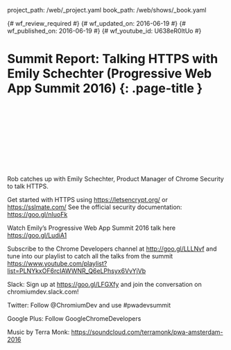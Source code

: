 project_path: /web/_project.yaml
book_path: /web/shows/_book.yaml

{# wf_review_required #}
{# wf_updated_on: 2016-06-19 #}
{# wf_published_on: 2016-06-19 #}
{# wf_youtube_id: U638eR0ltUo #}

# Summit Report: Talking HTTPS with Emily Schechter (Progressive Web App Summit 2016) {: .page-title }


<div class="video-wrapper">
  <iframe class="devsite-embedded-youtube-video" data-video-id="U638eR0ltUo"
          data-autohide="1" data-showinfo="0" frameborder="0" allowfullscreen>
  </iframe>
</div>


Rob catches up with Emily Schechter, Product Manager of Chrome Security to talk HTTPS. 

Get started with HTTPS using https://letsencrypt.org/ or https://sslmate.com/
See the official security documentation: https://goo.gl/nIuoFk 

Watch Emily’s Progressive Web App Summit 2016 talk here https://goo.gl/LudiA1

Subscribe to the Chrome Developers channel at http://goo.gl/LLLNvf and tune into our playlist to catch all the talks from the summit
https://www.youtube.com/playlist?list=PLNYkxOF6rcIAWWNR_Q6eLPhsyx6VvYjVb

Slack: Sign up at https://goo.gl/LFGXfy and join the conversation on chromiumdev.slack.com! 

Twitter: Follow @ChromiumDev and use #pwadevsummit

Google Plus: Follow GoogleChromeDevelopers

Music by Terra Monk: https://soundcloud.com/terramonk/pwa-amsterdam-2016

